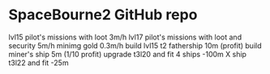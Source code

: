 # SpaceBourne2 GitHub repo 
lvl15 pilot's missions with loot 3m/h
lvl17 pilot's missions with loot and security 5m/h
minimg gold 0.3m/h
build lvl15 t2 fathership 10m (profit)
build miner's ship 5m (1/10 profit)
upgrade t3l20 and fit 4 ships -100m
X ship t3l22 and fit -25m
